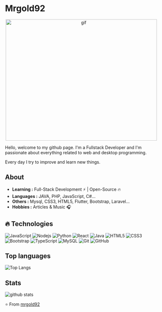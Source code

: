 # Mrgold92

<p align="center">
  <img src="https://media.giphy.com/media/WTjXuYA2y4o3UZly3W/source.gif" alt="gif" width="500" height="400">
<p>
Hello, welcome to my github page. I'm a Fullstack Developer and I'm passionate about everything related to web and desktop programming.

Every day I try to improve and learn new things.

## About

-  **Learning :** Full-Stack Development :zap: | Open-Source :fire:	
-  **Languages :** JAVA, PHP, JavaScript, C#...
-  **Others :** Mysql, CSS3, HTML5, Flutter, Bootstrap, Laravel...
-  **Hobbies :** Articles & Music :headphones:



## 🔥 Technologies

![JavaScript](https://img.shields.io/badge/-JavaScript-black?style=flat-square&logo=javascript)
![Nodejs](https://img.shields.io/badge/-Nodejs-black?style=flat-square&logo=Node.js)
![Python](https://img.shields.io/badge/-Python-black?style=flat-square&logo=Python)
![React](https://img.shields.io/badge/-React-black?style=flat-square&logo=react)
![Java](https://img.shields.io/badge/-java-E34A86?style=flat-square&logo=java)
![HTML5](https://img.shields.io/badge/-HTML5-E34F26?style=flat-square&logo=html5&logoColor=white)
![CSS3](https://img.shields.io/badge/-CSS3-1572B6?style=flat-square&logo=css3)
![Bootstrap](https://img.shields.io/badge/-Bootstrap-563D7C?style=flat-square&logo=bootstrap)
![TypeScript](https://img.shields.io/badge/-TypeScript-007ACC?style=flat-square&logo=typescript)
![MySQL](https://img.shields.io/badge/-MySQL-black?style=flat-square&logo=mysql)
![Git](https://img.shields.io/badge/-Git-black?style=flat-square&logo=git)
![GitHub](https://img.shields.io/badge/-GitHub-181717?style=flat-square&logo=github)

## Top languages 

![Top Langs](https://github-readme-stats.vercel.app/api/top-langs/?username=mrgold92&hide=TeX&layout=compact)

## Stats 

![github stats](https://github-readme-stats.vercel.app/api?username=mrgold92&show_icons=true)

⭐️ From [mrgold92](https://github.com/mrgol92)



